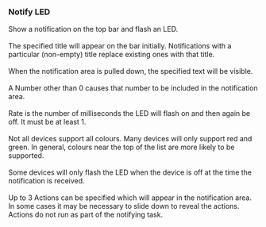 ### Notify LED

Show a notification on the top bar and flash an LED.\
\
The specified title will appear on the bar initially. Notifications with
a particular (non-empty) title replace existing ones with that title.\
\
When the notification area is pulled down, the specified text will be
visible.\
\
A Number other than 0 causes that number to be included in the
notification area.\
\
Rate is the number of milliseconds the LED will flash on and then again
be off. It must be at least 1.\
\
Not all devices support all colours. Many devices will only support red
and green. In general, colours near the top of the list are more likely
to be supported.\
\
Some devices will only flash the LED when the device is off at the time
the notification is received.\
\
Up to 3 Actions can be specified which will appear in the notification
area. In some cases it may be necessary to slide down to reveal the
actions. Actions do not run as part of the notifying task.
